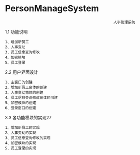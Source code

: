 # PersonManageSystem
                                                      人事管理系统
  1.1 功能说明
  
    1、增加新员工
    2、人事变动
    3、员工信息查询修改
    4、加密模块
    5、员工登录
  2.2 用户界面设计
  
    1、主窗口的创建
    2、增加新员工窗体的创建
    3、人事变动窗体的创建
    4、员工信息查询修改窗体的创建
    5、加密模块的创建
    6、登录窗口的创建
    
  3.3 各功能模块的实现27
  
    1、增加新员工的实现
    2、人事变动的实现
    3、员工信息查询修改的实现
    4、加密模块的实现
    5、员工登录的实现
